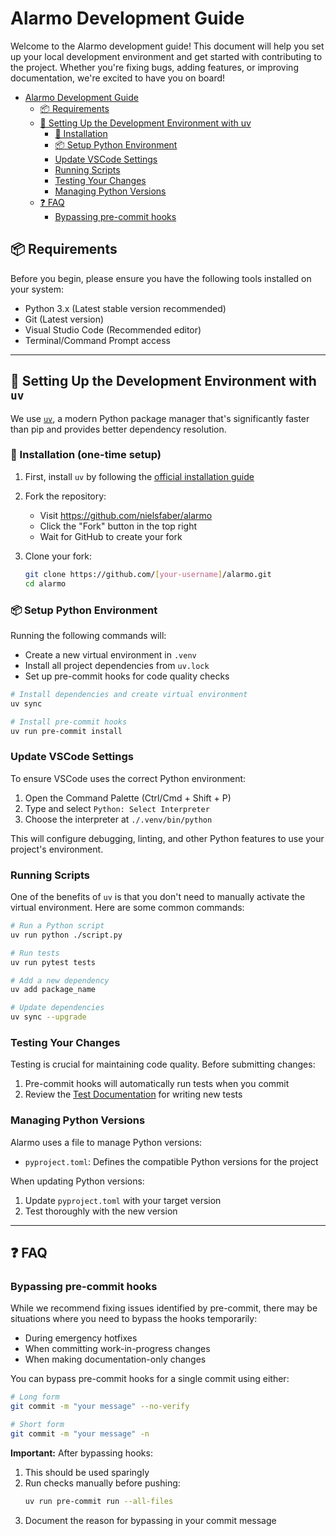 # Alarmo Development Guide

Welcome to the Alarmo development guide! This document will help you set up your local development environment and get started with contributing to the project. Whether you're fixing bugs, adding features, or improving documentation, we're excited to have you on board!

- [Alarmo Development Guide](#alarmo-development-guide)
  - [📦 Requirements](#-requirements)
  - [🧪 Setting Up the Development Environment with uv](#-setting-up-the-development-environment-with-uv)
    - [🔧 Installation](#-installation-one-time-setup)
    - [📦 Setup Python Environment](#-setup-python-environment)
    - [Update VSCode Settings](#update-vscode-settings)
    - [Running Scripts](#running-scripts)
    - [Testing Your Changes](#testing-your-changes)
    - [Managing Python Versions](#managing-python-versions)
  - [❓ FAQ](#-faq)
    - [Bypassing pre-commit hooks](#bypassing-pre-commit-hooks)

## 📦 Requirements

Before you begin, please ensure you have the following tools installed on your system:

- Python 3.x (Latest stable version recommended)
- Git (Latest version)
- Visual Studio Code (Recommended editor)
- Terminal/Command Prompt access

---

## 🧪 Setting Up the Development Environment with `uv`

We use [`uv`](https://github.com/astral-sh/uv), a modern Python package manager that's significantly faster than pip and provides better dependency resolution.

### 🔧 Installation (one-time setup)

1. First, install `uv` by following the [official installation guide](https://docs.astral.sh/uv/getting-started/installation/)

2. Fork the repository:
   - Visit https://github.com/nielsfaber/alarmo
   - Click the "Fork" button in the top right
   - Wait for GitHub to create your fork

3. Clone your fork:
   ```bash
   git clone https://github.com/[your-username]/alarmo.git
   cd alarmo
   ```

### 📦 Setup Python Environment

Running the following commands will:
- Create a new virtual environment in `.venv`
- Install all project dependencies from `uv.lock`
- Set up pre-commit hooks for code quality checks

```bash
# Install dependencies and create virtual environment
uv sync

# Install pre-commit hooks
uv run pre-commit install
```

### Update VSCode Settings

To ensure VSCode uses the correct Python environment:

1. Open the Command Palette (Ctrl/Cmd + Shift + P)
2. Type and select `Python: Select Interpreter`
3. Choose the interpreter at `./.venv/bin/python`

This will configure debugging, linting, and other Python features to use your project's environment.

### Running Scripts

One of the benefits of `uv` is that you don't need to manually activate the virtual environment. Here are some common commands:

```bash
# Run a Python script
uv run python ./script.py

# Run tests
uv run pytest tests

# Add a new dependency
uv add package_name

# Update dependencies
uv sync --upgrade
```

### Testing Your Changes

Testing is crucial for maintaining code quality. Before submitting changes:

1. Pre-commit hooks will automatically run tests when you commit
2. Review the [Test Documentation](./tests/README.md) for writing new tests

### Managing Python Versions

Alarmo uses a file to manage Python versions:

- `pyproject.toml`: Defines the compatible Python versions for the project

When updating Python versions:
1. Update `pyproject.toml` with your target version
2. Test thoroughly with the new version

---

## ❓ FAQ

### Bypassing pre-commit hooks

While we recommend fixing issues identified by pre-commit, there may be situations where you need to bypass the hooks temporarily:
- During emergency hotfixes
- When committing work-in-progress changes
- When making documentation-only changes

You can bypass pre-commit hooks for a single commit using either:
```bash
# Long form
git commit -m "your message" --no-verify

# Short form
git commit -m "your message" -n
```

**Important:** After bypassing hooks:
1. This should be used sparingly
2. Run checks manually before pushing:
   ```bash
   uv run pre-commit run --all-files
   ```
3. Document the reason for bypassing in your commit message
